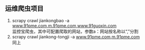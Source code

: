 ## 运维爬虫项目
1. scrapy crawl jiankongbao -a www.91pme.com,m.91pme.com,www.91guoxin.com   
        监控宝爬虫，其中可配置爬取的网站，参数a：网站按名称以“,”分割
2. scrapy crawl jiankong-tongji -a www.91pme.com,m.91pme.com    
        同上